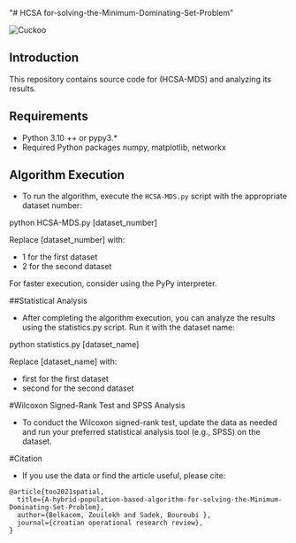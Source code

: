 "# HCSA for-solving-the-Minimum-Dominating-Set-Problem" 

![Cuckoo](https://mathworks.com/matlabcentral/mlc-downloads/downloads/30976dec-8eea-4aa6-887e-22076f83f103/dc1bd7ff-d7f2-4d02-8b64-38996815951b/images/1668951265.jpg)

## Introduction
This repository contains source code for (HCSA-MDS) and analyzing its results.

## Requirements
- Python 3.10 ++ or pypy3.* 
- Required Python packages numpy, matplotlib, networkx

## Algorithm Execution
- To run the algorithm, execute the `HCSA-MDS.py` script with the appropriate dataset number:

python HCSA-MDS.py [dataset_number]

Replace [dataset_number] with:

- 1 for the first dataset
- 2 for the second dataset

For faster execution, consider using the PyPy interpreter.

##Statistical Analysis
- After completing the algorithm execution, you can analyze the results using the statistics.py script. Run it with the dataset name:

python statistics.py [dataset_name]

Replace [dataset_name] with:

- first for the first dataset
- second for the second dataset

#Wilcoxon Signed-Rank Test and SPSS Analysis
- To conduct the Wilcoxon signed-rank test, update the data as needed and run your preferred statistical analysis tool (e.g., SPSS) on the dataset.

#Citation
- If you use the data or find the article useful, please cite:
```code
@article{too2021spatial,
  title={A-hybrid-population-based-algorithm-for-solving-the-Minimum-Dominating-Set-Problem},
  author={Belkacem, Zouilekh and Sadek, Bouroubi },
  journal={croatian operational research review},
}